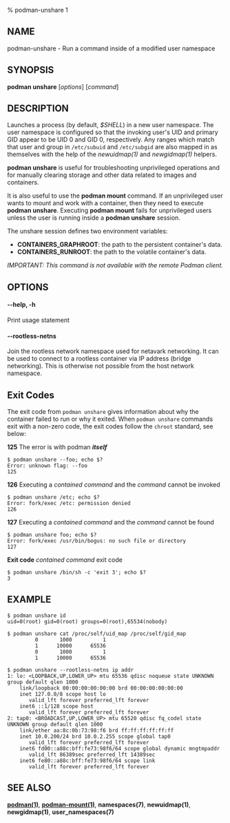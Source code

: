 % podman-unshare 1

## NAME

podman\-unshare - Run a command inside of a modified user namespace

## SYNOPSIS

**podman unshare** [*options*] [*command*]

## DESCRIPTION

Launches a process (by default, _$SHELL_) in a new user namespace. The user
namespace is configured so that the invoking user's UID and primary GID appear
to be UID 0 and GID 0, respectively. Any ranges which match that user and
group in `/etc/subuid` and `/etc/subgid` are also mapped in as themselves with the
help of the _newuidmap(1)_ and _newgidmap(1)_ helpers.

**podman unshare** is useful for troubleshooting unprivileged operations and for
manually clearing storage and other data related to images and containers.

It is also useful to use the **podman mount** command. If an unprivileged user wants to mount and work with a container, then they need to execute
**podman unshare**. Executing **podman mount** fails for unprivileged users unless the user is running inside a **podman unshare** session.

The unshare session defines two environment variables:

- **CONTAINERS_GRAPHROOT**: the path to the persistent container's data.
- **CONTAINERS_RUNROOT**: the path to the volatile container's data.

_IMPORTANT: This command is not available with the remote Podman client._

## OPTIONS

#### **--help**, **-h**

Print usage statement

#### **--rootless-netns**

Join the rootless network namespace used for netavark networking. It can be used to
connect to a rootless container via IP address (bridge networking). This is otherwise
not possible from the host network namespace.

## Exit Codes

The exit code from `podman unshare` gives information about why the container
failed to run or why it exited. When `podman unshare` commands exit with a non-zero code,
the exit codes follow the `chroot` standard, see below:

**125** The error is with podman **_itself_**

    $ podman unshare --foo; echo $?
    Error: unknown flag: --foo
    125

**126** Executing a _contained command_ and the _command_ cannot be invoked

    $ podman unshare /etc; echo $?
    Error: fork/exec /etc: permission denied
    126

**127** Executing a _contained command_ and the _command_ cannot be found

    $ podman unshare foo; echo $?
    Error: fork/exec /usr/bin/bogus: no such file or directory
    127

**Exit code** _contained command_ exit code

    $ podman unshare /bin/sh -c 'exit 3'; echo $?
    3

## EXAMPLE

```
$ podman unshare id
uid=0(root) gid=0(root) groups=0(root),65534(nobody)

$ podman unshare cat /proc/self/uid_map /proc/self/gid_map
         0       1000          1
         1      10000      65536
         0       1000          1
         1      10000      65536

$ podman unshare --rootless-netns ip addr
1: lo: <LOOPBACK,UP,LOWER_UP> mtu 65536 qdisc noqueue state UNKNOWN group default qlen 1000
    link/loopback 00:00:00:00:00:00 brd 00:00:00:00:00:00
    inet 127.0.0/8 scope host lo
       valid_lft forever preferred_lft forever
    inet6 ::1/128 scope host
       valid_lft forever preferred_lft forever
2: tap0: <BROADCAST,UP,LOWER_UP> mtu 65520 qdisc fq_codel state UNKNOWN group default qlen 1000
    link/ether aa:8c:0b:73:98:f6 brd ff:ff:ff:ff:ff:ff
    inet 10.0.200/24 brd 10.0.2.255 scope global tap0
       valid_lft forever preferred_lft forever
    inet6 fd00::a88c:bff:fe73:98f6/64 scope global dynamic mngtmpaddr
       valid_lft 86389sec preferred_lft 14389sec
    inet6 fe80::a88c:bff:fe73:98f6/64 scope link
       valid_lft forever preferred_lft forever
```

## SEE ALSO

**[podman(1)](podman.md)**, **[podman-mount(1)](podman-mount.md)**, **namespaces(7)**, **newuidmap(1)**, **newgidmap(1)**, **user_namespaces(7)**
